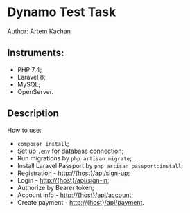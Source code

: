 # Dynamo Test Task
Author: Artem Kachan

## Instruments:
* PHP 7.4;
* Laravel 8;
* MySQL;
* OpenServer.

## Description
How to use:
- `composer install`;
- Set up `.env` for database connection;
- Run migrations by `php artisan migrate`;
- Install Laravel Passport by `php artisan passport:install`;
- Registration - [http://{host}/api/sign-up]();
- Login - [http://{host}/api/sign-in]();
- Authorize by Bearer token;
- Account info - [http://{host}/api/account]();
- Create payment - [http://{host}/api/payment]().

